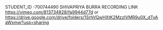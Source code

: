 STUDENT_ID -700744490
SHIVAPRIYA BURRA
RECORDING LINK https://vimeo.com/813734828/fa9944d77d or https://drive.google.com/drive/folders/1SrhVQwHXtK2MzzIVMR9u0X_dTyAaWxmw?usp=sharing
